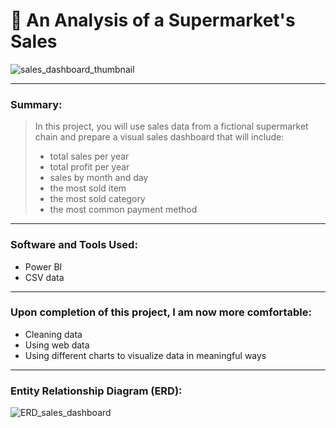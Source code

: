 # 🛒 An Analysis of a Supermarket's Sales
![sales_dashboard_thumbnail](https://user-images.githubusercontent.com/111383078/206827367-30b5ed2e-4318-456a-9775-bc018989df8e.png)

---
### Summary:
> In this project, you will use sales data from a fictional supermarket chain and prepare a visual sales dashboard that will include:
> - total sales per year
> - total profit per year
> - sales by month and day 
> - the most sold item
> - the most sold category
> - the most common payment method
---
### Software and Tools Used:
- Power BI
- CSV data
---
### Upon completion of this project, I am now more comfortable:
- Cleaning data 
- Using web data
- Using different charts to visualize data in meaningful ways
---
### Entity Relationship Diagram (ERD):
![ERD_sales_dashboard](https://user-images.githubusercontent.com/111383078/206827649-db4fc14e-b50e-40a0-b405-b62a6a075c12.png)
